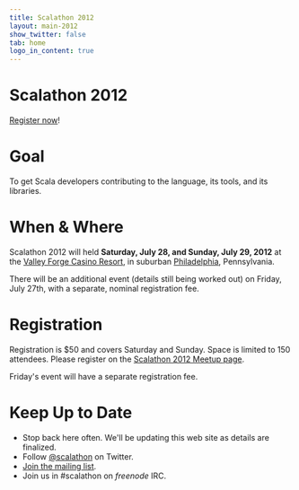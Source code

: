 ```yaml
---
title: Scalathon 2012
layout: main-2012
show_twitter: false
tab: home
logo_in_content: true
---
```


# Scalathon 2012

[Register now][meetup-page]!

# Goal

To get Scala developers contributing to the language, its tools, and its
libraries.

# When & Where

Scalathon 2012 will held **Saturday, July 28, and Sunday, July 29, 2012** at
the [Valley Forge Casino Resort][], in suburban [Philadelphia][], Pennsylvania.

There will be an additional event (details still being worked out) on Friday,
July 27th, with a separate, nominal registration fee.

# Registration

Registration is $50 and covers Saturday and Sunday. Space is limited to 150
attendees. Please register on the [Scalathon 2012 Meetup page][meetup-page].

Friday's event will have a separate registration fee.

# Keep Up to Date

* Stop back here often. We'll be updating this web site as details are
  finalized.
* Follow [@scalathon](http://twitter.com/#!/scalathon) on Twitter.
* [Join the mailing list](http://groups.google.com/group/scalathon).
* Join us in #scalathon on *freenode* IRC.

[Valley Forge Casino Resort]: https://www.vfcasino.com/
[Philadelphia]: http://en.wikipedia.org/wiki/Philadelphia
[meetup-page]: http://www.meetup.com/scala-phase/events/62752272/

